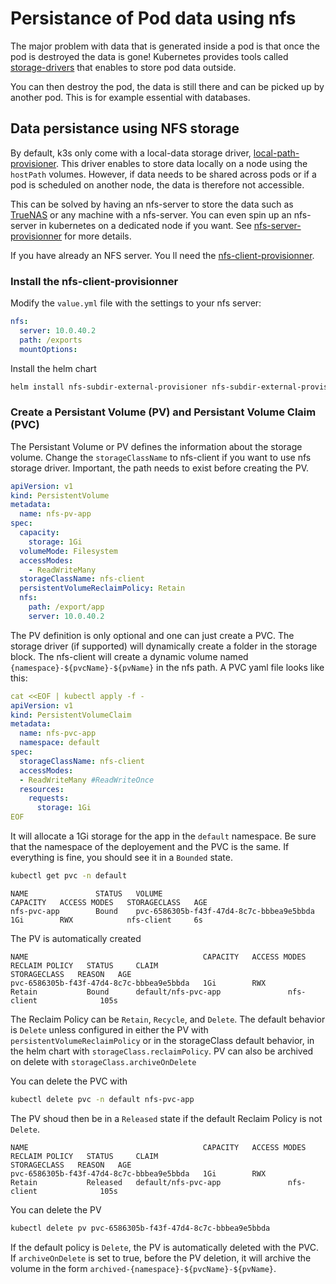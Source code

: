 # Persistance of Pod data using nfs

The major problem with data that is generated inside a pod is that once the pod is destroyed the data is gone! Kubernetes provides tools called [storage-drivers](https://kubernetes-csi.github.io/docs/drivers.html) that enables to store pod data outside.

You can then destroy the pod, the data is still there and can be picked up by another pod. This is for example essential with databases.

## Data persistance using NFS storage

By default, k3s only come with a local-data storage driver, [local-path-provisioner](https://github.com/rancher/local-path-provisioner). This driver enables to store data locally on a node using the `hostPath` volumes. However, if data needs to be shared across pods or if a pod is scheduled on another node, the data is therefore not accessible.

This can be solved by having an nfs-server to store the data such as [TrueNAS](https://www.truenas.com/) or any machine with a nfs-server. You can even spin up an nfs-server in kubernetes on a dedicated node if you want. See [nfs-server-provisionner](https://github.com/kubernetes-sigs/nfs-ganesha-server-and-external-provisioner) for more details.

If you have already an NFS server. You ll need the [nfs-client-provisionner](https://github.com/kubernetes-sigs/nfs-subdir-external-provisioner).

### Install the nfs-client-provisionner

Modify the `value.yml` file with the settings to your nfs server:

```yml
nfs:
  server: 10.0.40.2
  path: /exports
  mountOptions:
```

Install the helm chart

```bash
helm install nfs-subdir-external-provisioner nfs-subdir-external-provisioner/nfs-subdir-external-provisioner -n kube-system -f values.yml
```

### Create a Persistant Volume (PV) and Persistant Volume Claim (PVC)

The Persistant Volume or PV defines the information about the storage volume. Change the `storageClassName` to nfs-client if you want to use nfs storage driver. Important, the path needs to exist before creating the PV.

```yml
apiVersion: v1
kind: PersistentVolume
metadata:
  name: nfs-pv-app
spec:
  capacity:
    storage: 1Gi
  volumeMode: Filesystem
  accessModes:
    - ReadWriteMany
  storageClassName: nfs-client
  persistentVolumeReclaimPolicy: Retain
  nfs:
    path: /export/app
    server: 10.0.40.2
```

The PV definition is only optional and one can just create a PVC. The storage driver (if supported) will dynamically create a folder in the storage block. The nfs-client will create a dynamic volume named `{namespace}-${pvcName}-${pvName}` in the nfs path. A PVC yaml file looks like this:

```yml
cat <<EOF | kubectl apply -f -
apiVersion: v1
kind: PersistentVolumeClaim
metadata:
  name: nfs-pvc-app
  namespace: default
spec:
  storageClassName: nfs-client
  accessModes:
  - ReadWriteMany #ReadWriteOnce
  resources:
    requests:
      storage: 1Gi
EOF
```

It will allocate a 1Gi storage for the app in the `default` namespace. Be sure that the namespace of the deployement and the PVC is the same. If everything is fine, you should see it in a `Bounded` state.

```bash
kubectl get pvc -n default
```

    NAME               STATUS   VOLUME                                     CAPACITY   ACCESS MODES   STORAGECLASS   AGE
    nfs-pvc-app        Bound    pvc-6586305b-f43f-47d4-8c7c-bbbea9e5bbda   1Gi        RWX            nfs-client     6s

The PV is automatically created

    NAME                                       CAPACITY   ACCESS MODES   RECLAIM POLICY   STATUS     CLAIM                             STORAGECLASS   REASON   AGE
    pvc-6586305b-f43f-47d4-8c7c-bbbea9e5bbda   1Gi        RWX            Retain           Bound      default/nfs-pvc-app               nfs-client              105s

The Reclaim Policy can be `Retain`, `Recycle`, and `Delete`. The default behavior is `Delete` unless configured in either the PV with `persistentVolumeReclaimPolicy` or in the storageClass default behavior, in the helm chart with `storageClass.reclaimPolicy`. PV can also be archived on delete with `storageClass.archiveOnDelete`

You can delete the PVC with

```bash
kubectl delete pvc -n default nfs-pvc-app
```

The PV shoud then be in a `Released` state if the default Reclaim Policy is not `Delete`.

    NAME                                       CAPACITY   ACCESS MODES   RECLAIM POLICY   STATUS     CLAIM                             STORAGECLASS   REASON   AGE
    pvc-6586305b-f43f-47d4-8c7c-bbbea9e5bbda   1Gi        RWX            Retain           Released   default/nfs-pvc-app               nfs-client              105s

You can delete the PV

```bash
kubectl delete pv pvc-6586305b-f43f-47d4-8c7c-bbbea9e5bbda
```

If the default policy is `Delete`, the PV is automatically deleted with the PVC. If `archiveOnDelete` is set to true, before the PV deletion, it will archive the volume in the form `archived-{namespace}-${pvcName}-${pvName}`.
